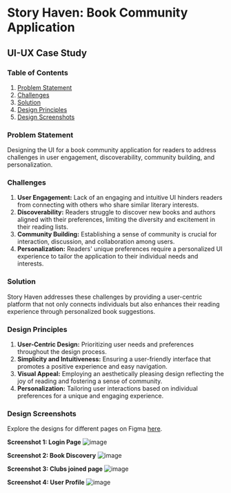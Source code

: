 # Story Haven: Book Community Application

## UI-UX Case Study

### Table of Contents
1. [Problem Statement](#problem-statement)
2. [Challenges](#challenges)
3. [Solution](#solution)
4. [Design Principles](#design-principles)
5. [Design Screenshots](#design-screenshots)

### Problem Statement <a name="problem-statement"></a>
Designing the UI for a book community application for readers to address challenges in user engagement, discoverability, community building, and personalization.

### Challenges <a name="challenges"></a>
1. **User Engagement:** Lack of an engaging and intuitive UI hinders readers from connecting with others who share similar literary interests.
2. **Discoverability:** Readers struggle to discover new books and authors aligned with their preferences, limiting the diversity and excitement in their reading lists.
3. **Community Building:** Establishing a sense of community is crucial for interaction, discussion, and collaboration among users.
4. **Personalization:** Readers' unique preferences require a personalized UI experience to tailor the application to their individual needs and interests.

### Solution <a name="solution"></a>
Story Haven addresses these challenges by providing a user-centric platform that not only connects individuals but also enhances their reading experience through personalized book suggestions.

### Design Principles <a name="design-principles"></a>
1. **User-Centric Design:** Prioritizing user needs and preferences throughout the design process.
2. **Simplicity and Intuitiveness:** Ensuring a user-friendly interface that promotes a positive experience and easy navigation.
3. **Visual Appeal:** Employing an aesthetically pleasing design reflecting the joy of reading and fostering a sense of community.
4. **Personalization:** Tailoring user interactions based on individual preferences for a unique and engaging experience.

### Design Screenshots <a name="design-screenshots"></a>

Explore the designs for different pages on Figma [here](https://www.figma.com/file/pp4bNO3tyHfmRn10eCYqbO/Book-community?type=design&node-id=0%3A1&mode=design&t=xz3Tv0x8f1UaZkfW-1). 

**Screenshot 1: Login Page**
![image](https://github.com/Tech-neophyte/UI-UX-Case-Studies/assets/122295513/cecd5fc0-f70e-494c-b555-3681327f703e)


**Screenshot 2: Book Discovery**
![image](https://github.com/Tech-neophyte/UI-UX-Case-Studies/assets/122295513/62880565-81f0-41df-9561-8c1a9d693e9e)


**Screenshot 3: Clubs joined page**
![image](https://github.com/Tech-neophyte/UI-UX-Case-Studies/assets/122295513/7bae88b7-7b94-403c-9808-9707966b72c2)


**Screenshot 4: User Profile**
![image](https://github.com/Tech-neophyte/UI-UX-Case-Studies/assets/122295513/c8d808bc-5907-4b24-9bbd-4538c341f4ca)

